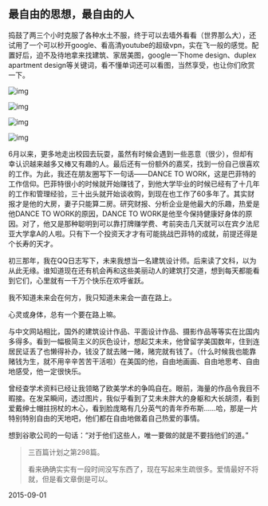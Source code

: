 ## 最自由的思想，最自由的人

捣鼓了两三个小时克服了各种水土不服，终于可以去墙外看看（世界那么大），还试用了一个可以秒开google、看高清youtube的超级vpn，实在飞一般的感觉。配置好后，迫不及待地拿来找建筑、家居美图，google一下home design、duplex apartment design等关键词，看不懂单词还可以看图，当然享受，也让你们欣赏一下。

![img](http://mmbiz.qpic.cn/mmbiz/cicG9K6Wf5FZibhR4ia26Q4lcUYI0JBybs8dK4jX5ryN8IYXqiaBPxHyHxicRJaaSFvrBkav4IVCg3VcjbMEhKicpR9w/640?wx_fmt=jpeg&tp=webp&wxfrom=5&wx_lazy=1)

![img](http://mmbiz.qpic.cn/mmbiz/cicG9K6Wf5FYgUGCZUzIGCaQtLent5K0fvEQicZJZzYPSOibmqGCOqPSGeBx6deTBjiaTGGuk592C7R1SUKgnp5KkA/640?wx_fmt=jpeg&tp=webp&wxfrom=5&wx_lazy=1)

![img](http://mmbiz.qpic.cn/mmbiz/cicG9K6Wf5FYgUGCZUzIGCaQtLent5K0fbedsmzXLfA8yyC6FM23iap1BdPKRI9ibiamIrrDHsrH1dy6vswjAt9Mibg/640?wx_fmt=jpeg&tp=webp&wxfrom=5&wx_lazy=1)

![img](http://mmbiz.qpic.cn/mmbiz/cicG9K6Wf5FYgUGCZUzIGCaQtLent5K0fHGZRM8Jvd7SYz2dRLD2JTZkE1E4BTXyFlFdyzv45icYG3khbxLQyZiaw/640?wx_fmt=jpeg&tp=webp&wxfrom=5&wx_lazy=1)

6月以来，更多地走出校园去玩耍，虽然有时候会遇到一些恶意（很少），但却有幸认识越来越多又棒又有趣的人。最后还有一份额外的嘉奖，找到一份自己很喜欢的工作。为此，我还在朋友圈写下一句话——DANCE TO WORK，这是巴菲特的工作信仰。巴菲特很小的时候就开始赚钱了，到他大学毕业的时候已经有了十几年的工作和管理经验，三十出头就开始谈收购，到现在也工作了60多年了。其实财报才是他的大房，妻子只能算二房。研究财报、分析企业是他最大的乐趣，热爱是他DANCE TO WORK的原因，DANCE TO WORK是他至今保持健康好身体的原因。对了，他又是那种聪明到可以靠打牌赚学费、考前突击几天就可以在宾夕法尼亚大学拿A的人啦。只有下一个投资天才才有可能挑战巴菲特的成就，前提还得是个长寿的天才。

初三那年，我在QQ日志写下，未来我想当一名建筑设计师。后来读了文科，以为从此无缘。谁知道现在还有机会再和这些美丽动人的建筑打交道，想到每天都能看到它们，心里就有一千万个快乐在欢呼雀跃。

我不知道未来会在何方，我只知道未来会一直在路上。

心灵或身体，总有一个要在路上嘛。

与中文网站相比，国外的建筑设计作品、平面设计作品、摄影作品等等实在比国内多得多。看到一幅极简主义的灰色设计，想起艾未未，他曾留学美国数年，住到连居民证丢了也懒得补办，钱没了就去赌一赌，赌完就有钱了。（什么时候我也能靠赌钱为生，就不用辛辛苦苦干活啦）在美国的他，自由地画画、自由地思考、自由地感受，他一定很快乐。

曾经查学术资料已经让我领略了欧美学术的争鸣自在。眼前，海量的作品令我目不暇接。在发呆瞬间，透过图片，我似乎看到了艾未未胖大的身躯和大长胡须，看到爱戴绅士帽拄拐杖的木心，看到脸庞略有几分英气的青年乔布斯……哈，那是一片特别特别自由的天地吧，他们都在自由地做着自己热爱的事情。

想到谷歌公司的一句话：“对于他们这些人，唯一要做的就是不要挡他们的道。”

> 三百篇计划之第298篇。
>
> 看来确确实实有一段时间没写东西了，现在写起来生疏很多。爱情最好不将就，但是看文章倒是可以。

2015-09-01